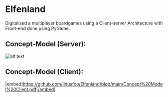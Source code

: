 # Elfenland
Digitalised a multiplayer boardgames using a Client-server Architecture with Front-end done using PyGame.

## Concept-Model (Server):
![alt text](http://url/to/img.png)

## Concept-Model (Client):
[embed]https://github.com/linusfoo/Elfenland/blob/main/Concept%20Model%20Client.pdf[/embed]

